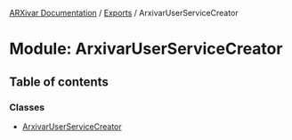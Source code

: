 [ARXivar Documentation](../README.md) / [Exports](../modules.md) / ArxivarUserServiceCreator

# Module: ArxivarUserServiceCreator

## Table of contents

### Classes

- [ArxivarUserServiceCreator](../classes/arxivaruserservicecreator.arxivaruserservicecreator-1.md)
